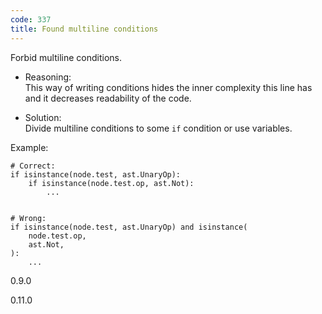 ```yaml
---
code: 337
title: Found multiline conditions
---
```


Forbid multiline conditions.

  - Reasoning:  
    This way of writing conditions hides the inner complexity this line
    has and it decreases readability of the code.

  - Solution:  
    Divide multiline conditions to some `if` condition or use variables.

Example:

    # Correct:
    if isinstance(node.test, ast.UnaryOp):
        if isinstance(node.test.op, ast.Not):
            ...
    
    
    # Wrong:
    if isinstance(node.test, ast.UnaryOp) and isinstance(
        node.test.op,
        ast.Not,
    ):
        ...

<div class="versionadded">

0.9.0

</div>

<div class="versionchanged">

0.11.0

</div>